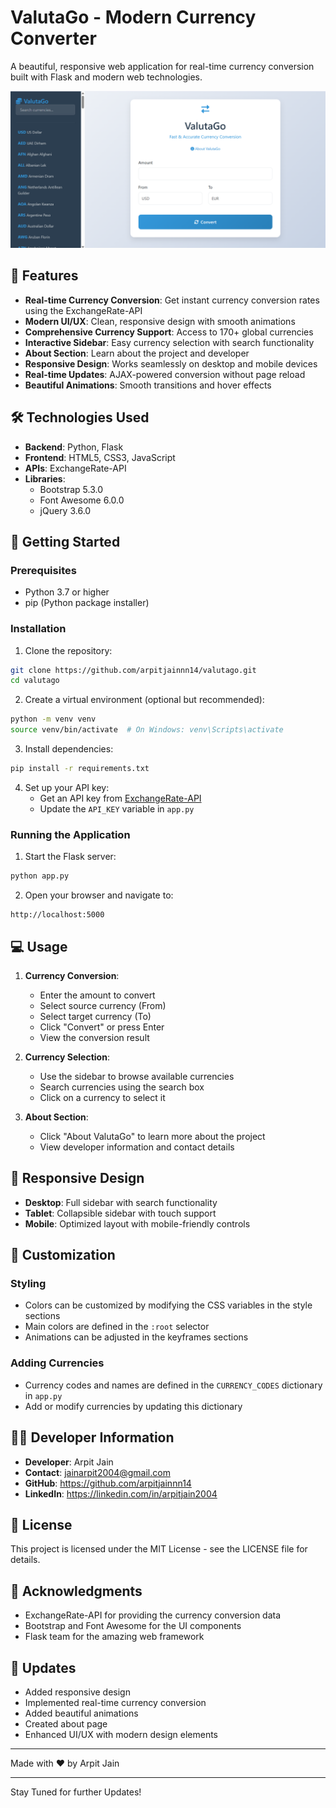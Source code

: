 # ValutaGo - Modern Currency Converter

A beautiful, responsive web application for real-time currency conversion built with Flask and modern web technologies.

![ValutaGo Screenshot](screenshot.png)

## 🌟 Features

- **Real-time Currency Conversion**: Get instant currency conversion rates using the ExchangeRate-API
- **Modern UI/UX**: Clean, responsive design with smooth animations
- **Comprehensive Currency Support**: Access to 170+ global currencies
- **Interactive Sidebar**: Easy currency selection with search functionality
- **About Section**: Learn about the project and developer
- **Responsive Design**: Works seamlessly on desktop and mobile devices
- **Real-time Updates**: AJAX-powered conversion without page reload
- **Beautiful Animations**: Smooth transitions and hover effects

## 🛠️ Technologies Used

- **Backend**: Python, Flask
- **Frontend**: HTML5, CSS3, JavaScript
- **APIs**: ExchangeRate-API
- **Libraries**: 
  - Bootstrap 5.3.0
  - Font Awesome 6.0.0
  - jQuery 3.6.0

## 🚀 Getting Started

### Prerequisites

- Python 3.7 or higher
- pip (Python package installer)

### Installation

1. Clone the repository:
```bash
git clone https://github.com/arpitjainnn14/valutago.git
cd valutago
```

2. Create a virtual environment (optional but recommended):
```bash
python -m venv venv
source venv/bin/activate  # On Windows: venv\Scripts\activate
```

3. Install dependencies:
```bash
pip install -r requirements.txt
```

4. Set up your API key:
   - Get an API key from [ExchangeRate-API](https://www.exchangerate-api.com/)
   - Update the `API_KEY` variable in `app.py`

### Running the Application

1. Start the Flask server:
```bash
python app.py
```

2. Open your browser and navigate to:
```
http://localhost:5000
```

## 💻 Usage

1. **Currency Conversion**:
   - Enter the amount to convert
   - Select source currency (From)
   - Select target currency (To)
   - Click "Convert" or press Enter
   - View the conversion result

2. **Currency Selection**:
   - Use the sidebar to browse available currencies
   - Search currencies using the search box
   - Click on a currency to select it

3. **About Section**:
   - Click "About ValutaGo" to learn more about the project
   - View developer information and contact details

## 📱 Responsive Design

- **Desktop**: Full sidebar with search functionality
- **Tablet**: Collapsible sidebar with touch support
- **Mobile**: Optimized layout with mobile-friendly controls

## 🎨 Customization

### Styling
- Colors can be customized by modifying the CSS variables in the style sections
- Main colors are defined in the `:root` selector
- Animations can be adjusted in the keyframes sections

### Adding Currencies
- Currency codes and names are defined in the `CURRENCY_CODES` dictionary in `app.py`
- Add or modify currencies by updating this dictionary

## 👨‍💻 Developer Information

- **Developer**: Arpit Jain
- **Contact**: jainarpit2004@gmail.com
- **GitHub**: https://github.com/arpitjainnn14
- **LinkedIn**: https://linkedin.com/in/arpitjain2004

## 📄 License

This project is licensed under the MIT License - see the LICENSE file for details.

## 🙏 Acknowledgments

- ExchangeRate-API for providing the currency conversion data
- Bootstrap and Font Awesome for the UI components
- Flask team for the amazing web framework

## 🔄 Updates

- Added responsive design
- Implemented real-time currency conversion
- Added beautiful animations
- Created about page
- Enhanced UI/UX with modern design elements

---

Made with ❤️ by Arpit Jain 

---

Stay Tuned for further Updates!
